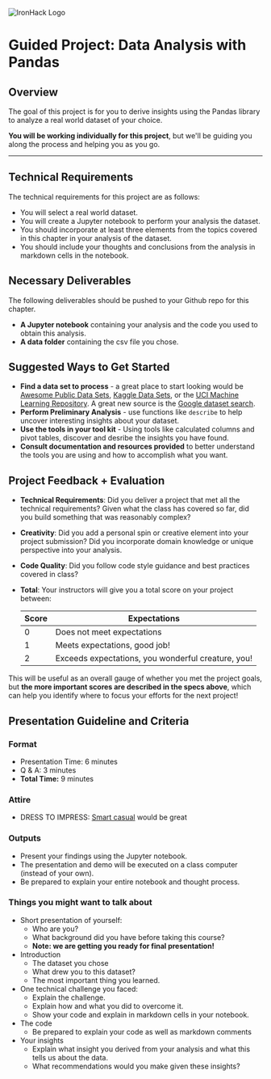 ![IronHack Logo](https://s3-eu-west-1.amazonaws.com/ih-materials/uploads/upload_d5c5793015fec3be28a63c4fa3dd4d55.png)

# Guided Project: Data Analysis with Pandas

## Overview

The goal of this project is for you to derive insights using the Pandas library to analyze a real world dataset of your choice.

<b>You will be working individually for this project</b>, but we'll be guiding you along the process and helping you as you go. 

---

## Technical Requirements

The technical requirements for this project are as follows:
 - You will select a real world dataset.
 - You will create a Jupyter notebook to perform your analysis the dataset.
 - You should incorporate at least three elements from the topics covered in this chapter in your analysis of the dataset.
 - You should include your thoughts and conclusions from the analysis in markdown cells in the notebook.
 
## Necessary Deliverables

The following deliverables should be pushed to your Github repo for this chapter.

- <b>A Jupyter notebook</b> containing your analysis and the code you used to obtain this analysis.
- <b>A data folder</b> containing the csv file you chose.


## Suggested Ways to Get Started

* **Find a data set to process** - a great place to start looking would be [Awesome Public Data Sets](https://github.com/awesomedata/awesome-public-datasets), [Kaggle Data Sets](https://www.kaggle.com/datasets), or the [UCI Machine Learning Repository](https://archive.ics.uci.edu/ml/index.php). A great new source is the [Google dataset search](https://toolbox.google.com/datasetsearch).
* **Perform Preliminary Analysis** - use functions like `describe` to help uncover interesting insights about your dataset.
* **Use the tools in your tool kit** - Using tools like calculated columns and pivot tables, discover and desribe the insights you have found.
* **Consult documentation and resources provided** to better understand the tools you are using and how to accomplish what you want.


## Project Feedback + Evaluation

* __Technical Requirements__: Did you deliver a project that met all the technical requirements? Given what the class has covered so far, did you build something that was reasonably complex?

* __Creativity__: Did you add a personal spin or creative element into your project submission? Did you incorporate domain knowledge or unique perspective into your analysis.

* __Code Quality__: Did you follow code style guidance and best practices covered in class?

* __Total__: Your instructors will give you a total score on your project between:

    **Score**|**Expectations**
    -----|-----
    0|Does not meet expectations
    1|Meets expectations, good job!
    2|Exceeds expectations, you wonderful creature, you!

This will be useful as an overall gauge of whether you met the project goals, but __the more important scores are described in the specs above__, which can help you identify where to focus your efforts for the next project!

## Presentation Guideline and Criteria

### Format

* Presentation Time: 6 minutes
* Q & A: 3 minutes
* **Total Time:** 9 minutes

### Attire

* DRESS TO IMPRESS: [Smart casual](https://en.wikipedia.org/wiki/Smart_casual) would be great

### Outputs

* Present your findings using the Jupyter notebook.
* The presentation and demo will be executed on a class computer (instead of your own).
* Be prepared to explain your entire notebook and thought process.

### Things you might want to talk about

* Short presentation of yourself:
	* Who are you?
	* What background did you have before taking this course?
  * __Note: we are getting you ready for final presentation!__
* Introduction
  * The dataset you chose
  * What drew you to this dataset?
  * The most important thing you learned.
* One technical challenge you faced:
  * Explain the challenge.
  * Explain how and what you did to overcome it.
  * Show your code and explain in markdown cells in your notebook.
* The code
    * Be prepared to explain your code as well as markdown comments 
* Your insights
    * Explain what insight you derived from your analysis and what this tells us about the data.
    * What recommendations would you make given these insights?
